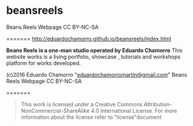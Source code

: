 # beansreels

Beans Reels Webpage	CC BY-NC-SA

=======
http://eduardochamorro.github.io/beansreels/index.html

**Beans Reels is a one-man studio operated by Eduardo Chamorro**
This website works is a living portfolio, showcase , tutorials and workshops platform for works developed.

(c)2016  Eduardo Chamorro "eduardochamorromartin@gmail.com"
Beans Reels Webpage	CC BY-NC-SA


=======
>This work is licensed under a Creative Commons Attribution-NonCommercial-ShareAlike 4.0 International License.
For more information about the license refer to "license"document
